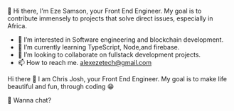 👋 Hi there, I’m Eze Samson, your Front End Engineer. 
My goal is to contribute immensely to projects 
that solve direct issues, especially in Africa.


- 👀 I’m interested in Software engineering and blockchain development.
- 🌱 I’m currently learning TypeScript, Node,and firebase.
- 💞️ I’m looking to collaborate on fullstack development projects.
- 📫 How to reach me. alexezetech@gmail.com
<!---
Alexkings47/Alexkings47 is a ✨ special ✨ repository because its `README.md` (this file) appears on your GitHub profile.
You can click the Preview link to take a look at your changes.
--->
Hi there 👋 I am Chris Josh, your Front End Engineer.
My goal is to make life beautiful and fun, through coding 😁

💬  Wanna chat?
